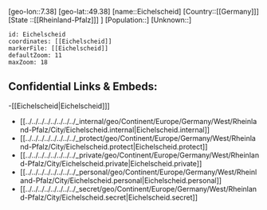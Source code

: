 ﻿---
location: [49.38,7.38]
mapzoom: [7,12] 
mapmarker: city 
type: City
tags:
- geo/City


SpocWebEntityId: 29995
isDeleted: false
confidential: public

---
[geo-lon::7.38]
[geo-lat::49.38]
[name::Eichelscheid]
[Country::[[Germany]]]
[State ::[[Rheinland-Pfalz]]] ]
[Population::]
[Unknown::]


```leaflet
id: Eichelscheid
coordinates: [[Eichelscheid]]
markerFile: [[Eichelscheid]]
defaultZoom: 11 
maxZoom: 18
```


## Confidential Links & Embeds: 
-[[Eichelscheid|Eichelscheid]]] 
- [[../../../../../../../../_internal/geo/Continent/Europe/Germany/West/Rheinland-Pfalz/City/Eichelscheid.internal|Eichelscheid.internal]] 
- [[../../../../../../../../_protect/geo/Continent/Europe/Germany/West/Rheinland-Pfalz/City/Eichelscheid.protect|Eichelscheid.protect]] 
- [[../../../../../../../../_private/geo/Continent/Europe/Germany/West/Rheinland-Pfalz/City/Eichelscheid.private|Eichelscheid.private]] 
- [[../../../../../../../../_personal/geo/Continent/Europe/Germany/West/Rheinland-Pfalz/City/Eichelscheid.personal|Eichelscheid.personal]] 
- [[../../../../../../../../_secret/geo/Continent/Europe/Germany/West/Rheinland-Pfalz/City/Eichelscheid.secret|Eichelscheid.secret]] 
